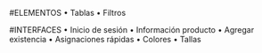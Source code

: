#ELEMENTOS
• Tablas
• Filtros 

#INTERFACES 
• Inicio de sesión
• Información producto
• Agregar existencia
• Asignaciones rápidas
• Colores 
• Tallas 
